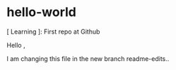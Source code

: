 # hello-world
[ Learning ]: First repo at Github

Hello ,

I am changing this file in the new branch readme-edits.. 

